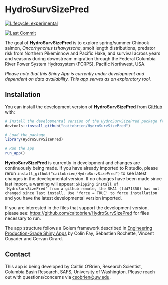 
<!-- README.md is generated from README.Rmd. Please edit that file -->

# HydroSurvSizePred

<!-- badges: start -->

[![Lifecycle:
experimental](https://img.shields.io/badge/lifecycle-experimental-orange.svg)](https://lifecycle.r-lib.org/articles/stages.html#experimental)
<!-- badges: end -->

<!-- lastcommit: start -->

[![Last
Commit](https://img.shields.io/github/last-commit/caitobrien/HydroSurvSizePred)](https://github.com/caitobrien/HydroSurvSizePred/commits/main)
<!-- lastcommit: end -->

The goal of **HydroSurvSizePred** is to explore spring/summer Chinook
salmon, *Oncorhynchus tshawytscha*, smolt length distributions, predator
risk from Northern Pikeminnow and Pacific Hake, and survival across
years and seasons during downstream migration through the Federal
Columbia River Power System Hydrosystem (FCRPS), Pacific Northwest, USA.

*Please note that this Shiny App is currently under development and
dependent on data availability. This app serves as an exploratory tool.*

## Installation

You can install the development version of **HydroSurvSizePred** from
[GitHub](https://github.com/) with:

``` r
# Install the developmental version of the HydroSurvSizePred package from GitHub
devtools::install_github("caitobrien/HydroSurvSizePred")

# Load the package
library(HydroSurvSizePred)

# Run the app
run_app()
```

**HydroSurvSizePred** is currently in development and changes are
continuously being made. If you have already imported to R studio,
please rerun `install_github("caitobrien/HydroSurvSizePred")` to see
latest changes in the developmental version. If no changes have been
made since last import, a warning will appear:
`Skipping install of 'HydroSurvSizePred' from a github remote, the SHA1 (fdd71350) has not changed since last install. Use 'force = TRUE' to force installation`
and you have the latest developmental version imported.

If you are interested in the files that support the development version,
please see: <https://github.com/caitobrien/HydroSurvSizePred> for files
necessary to run.

The app structure follows a Golem framework described in [Engineering
Production-Grade Shiny
Apps](https://engineering-shiny.org/setting-up-for-success.html) by
Colin Fay, Sébastien Rochette, Vincent Guyader and Cervan Girard.

## Contact

This app is being developed by Caitlin O’Brien, Research Scientist,
Columbia Basin Research, SAFS, University of Washington. Please reach
out with questions/concerns via <csobrien@uw.edu>.
